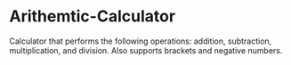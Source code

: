 # Arithemtic-Calculator
Calculator that performs the following operations: addition, subtraction, multiplication, and division.
Also supports brackets and negative numbers.

